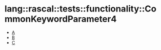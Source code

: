 # lang::rascal::tests::functionality::CommonKeywordParameter4


   * [A](/docs/Library/lang/rascal/tests/functionality/CommonKeywordParameter4/A.md)
   * [B](/docs/Library/lang/rascal/tests/functionality/CommonKeywordParameter4/B.md)
   * [C](/docs/Library/lang/rascal/tests/functionality/CommonKeywordParameter4/C.md)